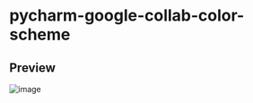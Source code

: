 # pycharm-google-collab-color-scheme

## Preview

![image](https://user-images.githubusercontent.com/60858323/185754782-c099b6cb-8718-4736-96e8-36eddf7f1d12.png)

